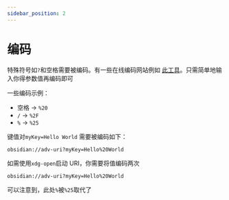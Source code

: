 ```yaml
---
sidebar_position: 2
---
```


# 编码

特殊符号如`?`和空格需要被编码。有一些在线编码网站例如 [此工具](https://www.urlencoder.io/)。只需简单地输入你得参数值再编码即可

一些编码示例：

- 空格 → `%20`
- `/` → `%2F`
- `%` → `%25`

键值对`myKey=Hello World` 需要被编码如下：

```uri
obsidian://adv-uri?myKey=Hello%20World
```

如需使用`xdg-open`启动 URI，你需要将值编码两次

```uri
obsidian://adv-uri?myKey=Hello%20World
```

可以注意到，此处`%`被`%25`取代了
